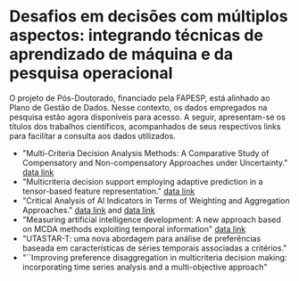 # Desafios em decisões com múltiplos aspectos: integrando técnicas de aprendizado de máquina e da pesquisa operacional

O projeto de Pós-Doutorado, financiado pela FAPESP, está alinhado ao Plano de Gestão de Dados. Nesse contexto, os dados empregados na pesquisa estão agora disponíveis para acesso. A seguir, apresentam-se os títulos dos trabalhos científicos, acompanhados de seus respectivos links para facilitar a consulta aos dados utilizados.

- "Multi-Criteria Decision Analysis Methods: A Comparative Study of Compensatory and Non-compensatory Approaches under Uncertainty." [data link](https://github.com/BSCCampello/comparativestudymcda)
- "Multicriteria decision support employing adaptive prediction in a tensor-based feature representation." [data link](https://github.com/BSCCampello/tensorpredictionsignals)
-  "Critical Analysis of AI Indicators in Terms of Weighting and Aggregation Approaches." [data link](https://www.tortoisemedia.com/intelligence/global-ai/#rankings) and [data link](https://github.com/BSCCampello/ai_index_analysis)
- "Measuring artificial intelligence development: A new approach based on MCDA 	methods exploiting temporal information" [data link]()
- "UTASTAR-T: uma nova abordagem para análise de preferências baseada em características de séries temporais associadas a critérios."
- "``Improving preference disaggregation in multicriteria decision making: incorporating time series analysis and a multi-objective approach"
